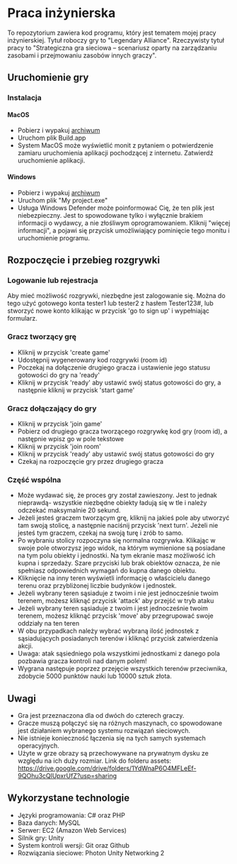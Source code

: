 # Praca inżynierska

To repozytorium zawiera kod programu, który jest tematem mojej pracy inżynierskiej.
Tytuł roboczy gry to "Legendary Alliance".
Rzeczywisty tytuł pracy to "Strategiczna gra sieciowa – scenariusz oparty na zarządzaniu zasobami i przejmowaniu zasobów innych graczy".

## Uruchomienie gry

### Instalacja

#### MacOS

- Pobierz i wypakuj [archiwum](https://github.com/tomaszzozo/legendaryAlliance/releases/download/v1.0.2/MacOs.zip)
- Uruchom plik Build.app
- System MacOS może wyświetlić monit z pytaniem o potwierdzenie zamiaru uruchomienia aplikacji pochodzącej z internetu. Zatwierdź uruchomienie aplikacji.

#### Windows

- Pobierz i wypakuj [archiwum](https://github.com/tomaszzozo/legendaryAlliance/releases/download/v1.0.2/Windows.zip)
- Uruchom plik "My project.exe"
- Usługa Windows Defender może poinformować Cię, że ten plik jest niebezpieczny. Jest to spowodowane tylko i wyłącznie brakiem informacji o wydawcy, a nie złośliwym oprogramowaniem. Kliknij "więcej informacji", a pojawi się przycisk umożliwiający pominięcie tego monitu i uruchomienie programu.

## Rozpoczęcie i przebieg rozgrywki

### Logowanie lub rejestracja

Aby mieć możliwość rozgrywki, niezbędne jest zalogowanie się. Można do tego użyć gotowego konta tester1 lub tester2 z hasłem Tester123#, lub stworzyć nowe konto klikając w przycisk 'go to sign up' i wypełniając formularz.

### Gracz tworzący grę

- Kliknij w przycisk 'create game'
- Udostępnij wygenerowany kod rozgrywki (room id)
- Poczekaj na dołączenie drugiego gracza i ustawienie jego statusu gotowości do gry na 'ready'
- Kliknij w przycisk 'ready' aby ustawić swój status gotowości do gry, a następnie kliknij w przycisk 'start game'

### Gracz dołączający do gry

- Kliknij w przycisk 'join game'
- Pobierz od drugiego gracza tworzącego rozgrywkę kod gry (room id), a następnie wpisz go w pole tekstowe
- Kliknij w przycisk 'join room'
- Kliknij w przycisk 'ready' aby ustawić swój status gotowości do gry
- Czekaj na rozpoczęcie gry przez drugiego gracza

### Część wspólna

- Może wydawać się, że proces gry został zawieszony. Jest to jednak nieprawdą- wszystkie niezbędne obiekty ładują się w tle i należy odczekać maksymalnie 20 sekund.
- Jeżeli jesteś graczem tworzącym grę, kliknij na jakieś pole aby utworzyć tam swoją stolicę, a następnie naciśnij przycisk 'next turn'. Jeżeli nie jesteś tym graczem, czekaj na swoją turę i zrób to samo.
- Po wybraniu stolicy rozpoczyna się normalna rozgrywka. Klikając w swoje pole otworzysz jego widok, na którym wymienione są posiadane na tym polu obiekty i jednostki. Na tym ekranie masz możliwość ich kupna i sprzedaży. Szare przyciski lub brak obiektów oznacza, że nie spełniasz odpowiednich wymagań do kupna danego obiektu.
- Kliknięcie na inny teren wyświetli informację o właścicielu danego terenu oraz przybliżonej liczbie budynków i jednostek.
- Jeżeli wybrany teren sąsiaduje z twoim i nie jest jednocześnie twoim terenem, możesz kliknąć przycisk 'attack' aby przejść w tryb ataku
- Jeżeli wybrany teren sąsiaduje z twoim i jest jednocześnie twoim terenem, możesz kliknąć przycisk 'move' aby przegrupować swoje oddziały na ten teren
- W obu przypadkach należy wybrać wybraną ilość jednostek z sąsiadujących posiadanych terenów i kliknąć przycisk zatwierdzenia akcji.
- Uwaga: atak sąsiedniego pola wszystkimi jednostkami z danego pola pozbawia gracza kontroli nad danym polem!
- Wygrana następuje poprzez przejęcie wszystkich terenów przeciwnika, zdobycie 5000 punktów nauki lub 10000 sztuk złota.

## Uwagi

- Gra jest przeznaczona dla od dwóch do czterech graczy.
- Gracze muszą połączyć się na różnych maszynach, co spowodowane jest działaniem wybranego systemu rozwiązań sieciowych.
- Nie istnieje konieczność łączenia się na tych samych systemach operacyjnych.
- Użyte w grze obrazy są przechowywane na prywatnym dysku ze względu na ich duży rozmiar. Link do folderu assets: https://drive.google.com/drive/folders/1YdWnaP6O4MFLeEf-9QOhu3cQlUpxrUfZ?usp=sharing

## Wykorzystane technologie
- Języki programowania: C# oraz PHP
- Baza danych: MySQL
- Serwer: EC2 (Amazon Web Services)
- Silnik gry: Unity
- System kontroli wersji: Git oraz Github
- Rozwiązania sieciowe: Photon Unity Networking 2
